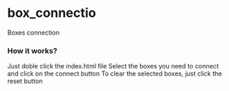 # box_connectio
Boxes connection

### How it works?
Just doble click the index.html file
Select the boxes you need to connect and click on the connect button
To clear the selected boxes, just click the reset button
